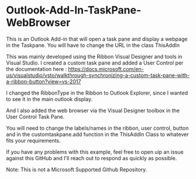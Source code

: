 # Outlook-Add-In-TaskPane-WebBrowser
This is an Outlook Add-in that will open a task pane and display a webpage in the Taskpane. You will have to change the URL in the class ThisAddIn

 
This was mainly developed using the Ribbon Visual Designer and tools in Visual Studio. I created a custom task pane and added a User Control per the documentation here : https://docs.microsoft.com/en-us/visualstudio/vsto/walkthrough-synchronizing-a-custom-task-pane-with-a-ribbon-button?view=vs-2017

I changed the RibbonType in the Ribbon to Outlook Explorer, since I wanted to see it in the main outlook display.

And I also added the web browser via the Visual Designer toolbox in the User Control Task Pane. 

You will need to change the labels/names in the ribbon, user control, button and in the customtaskpane.add function in the ThisAddIn Class to whatever fits your requirements.

If you have any problems with this example, feel free to open uip an issue against this GitHub and I'll reach out to respond as quickly as possible. 

Note: This is not a Microsoft Supported Github Repository. 
